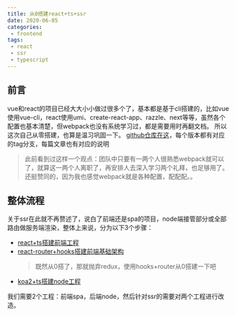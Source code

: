 ```yaml
---
title: 从0搭建react+ts+ssr
date: 2020-06-05
categories:
 - frontend
tags:
 - react
 - ssr
 - typescript
---
```


## 前言
vue和react的项目已经大大小小做过很多个了，基本都是基于cli搭建的，比如vue使用vue-cli，react使用umi、create-react-app、razzle、next等等，虽然各个配置也基本清楚，但webpack也没有系统学习过，都是需要用时再翻文档。
所以这次自己从零搭建，也算是温习巩固一下。
[github仓库在这](https://github.com/Thyiad/react-ssr)，每个版本都有对应的tag分支，每篇文章也有对应的说明
> 此前看到过这样一个观点：团队中只要有一两个人很熟悉webpack就可以了，就算这一两个人离职了，再安排人去深入学习两个礼拜，也足够用了。还挺赞同的，因为我也感觉webpack就是各种配置，配配配。。

## 整体流程
关于ssr在此就不再赘述了，说白了前端还是spa的项目，node端接管部分或全部路由做服务端渲染，整体上来说，分为以下3个步骤：

- [react+ts搭建前端工程](https://www.keepjs.com/_posts/2020-06-05-react+ts%E6%90%AD%E5%BB%BA%E5%89%8D%E7%AB%AF%E5%B7%A5%E7%A8%8B.html)
- [react-router+hooks搭建前端基础架构](https://www.keepjs.com/_posts/2020-06-18-%E4%BD%BF%E7%94%A8react-router+hooks%E6%90%AD%E5%BB%BA%E5%9F%BA%E7%A1%80%E6%A1%86%E6%9E%B6.html)
    > 既然从0搭了，那就抛弃redux，使用hooks+router从0搭建一下吧
- [koa2+ts搭建node工程](https://www.keepjs.com/_posts/2020-07-07-koa+ts%E6%90%AD%E5%BB%BAssr%E5%90%8E%E7%AB%AF.html)

我们需要2个工程：前端spa，后端node，然后针对ssr的需要对两个工程进行改造。